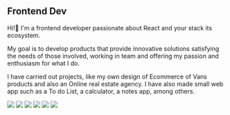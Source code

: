 ## Frontend Dev
Hi!👋 
I'm a frontend developer passionate about React and your stack its ecosystem.

My goal is to develop products that provide innovative solutions satisfying the needs of those involved, working in team and offering my passion and enthusiasm for what I do.

I have carried out projects, like my own design of Ecommerce of Vans products and also an Online real estate agency.
I have also made small web app such as a To do List, a calculator, a notes app, among others.

<img src="https://img.icons8.com/wired/30/000000/html-5.png"/> <img src="https://img.icons8.com/wired/30/000000/css3.png"/> <img src="https://img.icons8.com/wired/30/000000/javascript-logo.png"/> <img src="https://img.icons8.com/wired/30/000000/react.png"/> <img src="https://img.icons8.com/ios/30/000000/redux.png"/> <img src="https://img.icons8.com/external-tal-revivo-regular-tal-revivo/30/000000/external-firebase-a-googles-mobile-platform-that-helps-you-quickly-develop-high-quality-apps-logo-regular-tal-revivo.png"/>


